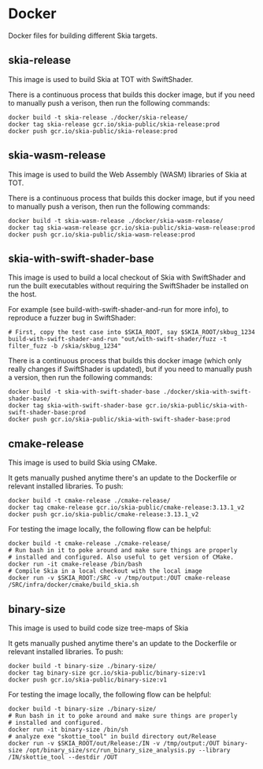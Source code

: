 Docker
======

Docker files for building different Skia targets.

skia-release
------

This image is used to build Skia at TOT with SwiftShader.

There is a continuous process that builds this docker image, but if you
need to manually push a verison, then run the following commands:

    docker build -t skia-release ./docker/skia-release/
    docker tag skia-release gcr.io/skia-public/skia-release:prod
    docker push gcr.io/skia-public/skia-release:prod

skia-wasm-release
------

This image is used to build the Web Assembly (WASM) libraries of Skia
at TOT.

There is a continuous process that builds this docker image, but if you
need to manually push a verison, then run the following commands:

    docker build -t skia-wasm-release ./docker/skia-wasm-release/
    docker tag skia-wasm-release gcr.io/skia-public/skia-wasm-release:prod
    docker push gcr.io/skia-public/skia-wasm-release:prod


skia-with-swift-shader-base
------

This image is used to build a local checkout of Skia with SwiftShader and run the built
executables without requiring the SwiftShader be installed on the host.

For example (see build-with-swift-shader-and-run for more info), to reproduce a
fuzzer bug in SwiftShader:

    # First, copy the test case into $SKIA_ROOT, say $SKIA_ROOT/skbug_1234
    build-with-swift-shader-and-run "out/with-swift-shader/fuzz -t filter_fuzz -b /skia/skbug_1234"

There is a continuous process that builds this docker image (which only really changes
if SwiftShader is updated), but if you need to manually push a version, then run the
following commands:

    docker build -t skia-with-swift-shader-base ./docker/skia-with-swift-shader-base/
    docker tag skia-with-swift-shader-base gcr.io/skia-public/skia-with-swift-shader-base:prod
    docker push gcr.io/skia-public/skia-with-swift-shader-base:prod

cmake-release
------

This image is used to build Skia using CMake.

It gets manually pushed anytime there's an update to the Dockerfile or relevant
installed libraries. To push:

    docker build -t cmake-release ./cmake-release/
    docker tag cmake-release gcr.io/skia-public/cmake-release:3.13.1_v2
    docker push gcr.io/skia-public/cmake-release:3.13.1_v2

For testing the image locally, the following flow can be helpful:

    docker build -t cmake-release ./cmake-release/
    # Run bash in it to poke around and make sure things are properly
    # installed and configured. Also useful to get version of CMake.
    docker run -it cmake-release /bin/bash
    # Compile Skia in a local checkout with the local image
    docker run -v $SKIA_ROOT:/SRC -v /tmp/output:/OUT cmake-release /SRC/infra/docker/cmake/build_skia.sh

binary-size
------

This image is used to build code size tree-maps of Skia

It gets manually pushed anytime there's an update to the Dockerfile or relevant
installed libraries. To push:

    docker build -t binary-size ./binary-size/
    docker tag binary-size gcr.io/skia-public/binary-size:v1
    docker push gcr.io/skia-public/binary-size:v1

For testing the image locally, the following flow can be helpful:

    docker build -t binary-size ./binary-size/
    # Run bash in it to poke around and make sure things are properly
    # installed and configured.
    docker run -it binary-size /bin/sh
    # analyze exe "skottie_tool" in build directory out/Release
    docker run -v $SKIA_ROOT/out/Release:/IN -v /tmp/output:/OUT binary-size /opt/binary_size/src/run_binary_size_analysis.py --library /IN/skottie_tool --destdir /OUT